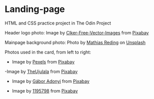 # Landing-page
HTML and CSS practice project in The Odin Project

Header logo photo: Image by <a href="https://pixabay.com/users/clker-free-vector-images-3736/?utm_source=link-attribution&utm_medium=referral&utm_campaign=image&utm_content=305227">Clker-Free-Vector-Images</a> from <a href="https://pixabay.com//?utm_source=link-attribution&utm_medium=referral&utm_campaign=image&utm_content=305227">Pixabay</a>

Mainpage background photo: Photo by <a href="https://unsplash.com/@matreding?utm_source=unsplash&utm_medium=referral&utm_content=creditCopyText">Mathias Reding</a> on <a href="https://unsplash.com/photos/gNoqNvYAsBg?utm_source=unsplash&utm_medium=referral&utm_content=creditCopyText">Unsplash</a>
  
Photos used in the card, from left to right:
- Image by <a href="https://pixabay.com/users/pexels-2286921/?utm_source=link-attribution&utm_medium=referral&utm_campaign=image&utm_content=1867275">Pexels</a> from <a href="https://pixabay.com//?utm_source=link-attribution&utm_medium=referral&utm_campaign=image&utm_content=1867275">Pixabay</a>

-Image by <a href="https://pixabay.com/users/theujulala-59978/?utm_source=link-attribution&utm_medium=referral&utm_campaign=image&utm_content=1288420">TheUjulala</a> from <a href="https://pixabay.com//?utm_source=link-attribution&utm_medium=referral&utm_campaign=image&utm_content=1288420">Pixabay</a>

- Image by <a href="https://pixabay.com/users/adonyig-4265448/?utm_source=link-attribution&utm_medium=referral&utm_campaign=image&utm_content=2915539">Gábor Adonyi</a> from <a href="https://pixabay.com//?utm_source=link-attribution&utm_medium=referral&utm_campaign=image&utm_content=2915539">Pixabay</a>

- Image by <a href="https://pixabay.com/users/1195798-1195798/?utm_source=link-attribution&utm_medium=referral&utm_campaign=image&utm_content=3016957">1195798</a> from <a href="https://pixabay.com//?utm_source=link-attribution&utm_medium=referral&utm_campaign=image&utm_content=3016957">Pixabay</a>